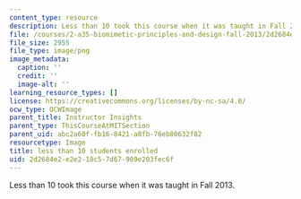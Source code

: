 ```yaml
---
content_type: resource
description: Less than 10 took this course when it was taught in Fall 2013.
file: /courses/2-a35-biomimetic-principles-and-design-fall-2013/2d2684e2e2e218c57d67909e203fec6f_ocwimage.2016-03-24.9923539885
file_size: 2955
file_type: image/png
image_metadata:
  caption: ''
  credit: ''
  image-alt: ''
learning_resource_types: []
license: https://creativecommons.org/licenses/by-nc-sa/4.0/
ocw_type: OCWImage
parent_title: Instructor Insights
parent_type: ThisCourseAtMITSection
parent_uid: abc2a60f-fb16-8421-a8fb-76eb80632f82
resourcetype: Image
title: less than 10 students enrolled
uid: 2d2684e2-e2e2-18c5-7d67-909e203fec6f
---
```

Less than 10 took this course when it was taught in Fall 2013.